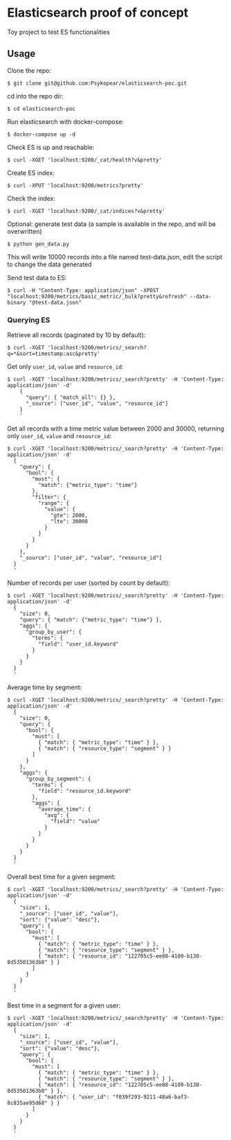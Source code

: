 # Elasticsearch proof of concept

Toy project to test ES functionalities

## Usage

Clone the repo:

    $ git clone git@github.com:Psykopear/elasticsearch-poc.git

cd into the repo dir:

    $ cd elasticsearch-poc

Run elasticsearch with docker-compose:

    $ docker-compose up -d

Check ES is up and reachable:

    $ curl -XGET 'localhost:9200/_cat/health?v&pretty'

Create ES index:

    $ curl -XPUT 'localhost:9200/metrics?pretty'

Check the index:

    $ curl -XGET 'localhost:9200/_cat/indices?v&pretty'


Optional: generate test data (a sample is available in the repo, and will be overwritten)

    $ python gen_data.py

This will write 10000 records into a file named test-data.json, edit the script to change the data generated

Send test data to ES:

    $ curl -H "Content-Type: application/json" -XPOST "localhost:9200/metrics/basic_metric/_bulk?pretty&refresh" --data-binary "@test-data.json"



### Querying ES

Retrieve all records (paginated by 10 by default):

    $ curl -XGET 'localhost:9200/metrics/_search?q=*&sort=timestamp:asc&pretty'


Get only `user_id`, `value` and `resource_id`:

    $ curl -XGET 'localhost:9200/metrics/_search?pretty' -H 'Content-Type: application/json' -d'
        {
          "query": { "match_all": {} },
          "_source": ["user_id", "value", "resource_id"]
        }
        '

Get all records with a time metric value between 2000 and 30000, returning only
`user_id`, `value` and `resource_id`:

    $ curl -XGET 'localhost:9200/metrics/_search?pretty' -H 'Content-Type: application/json' -d'
      {
        "query": {
          "bool": {
            "must": {
              "match": {"metric_type": "time"}
            },
            "filter": {
              "range": {
                "value": {
                  "gte": 2000,
                  "lte": 30000
                }
              }
            }
          }
        },
        "_source": ["user_id", "value", "resource_id"]
      }
      '


Number of records per user (sorted by count by default):

    $ curl -XGET 'localhost:9200/metrics/_search?pretty' -H 'Content-Type: application/json' -d'
      {
        "size": 0,
        "query": { "match": {"metric_type": "time"} },
        "aggs": {
          "group_by_user": {
            "terms": {
              "field": "user_id.keyword"
            }
          }
        }
      }
      '

Average time by segment:

    $ curl -XGET 'localhost:9200/metrics/_search?pretty' -H 'Content-Type: application/json' -d'
      {
        "size": 0,
        "query": {
          "bool": {
            "must": [
              { "match": { "metric_type": "time" } },
              { "match": { "resource_type": "segment" } }
            ]
          }
        },
        "aggs": {
          "group_by_segment": {
            "terms": {
              "field": "resource_id.keyword"
            },
            "aggs": {
              "average_time": {
                "avg": {
                  "field": "value"
                }
              }
            }
          }
        }
      }
      '

Overall best time for a given segment:

    $ curl -XGET 'localhost:9200/metrics/_search?pretty' -H 'Content-Type: application/json' -d'
      {
        "size": 1,
        "_source": ["user_id", "value"],
        "sort": {"value": "desc"},
        "query": {
          "bool": {
            "must": [
              { "match": { "metric_type": "time" } },
              { "match": { "resource_type": "segment" } },
              { "match": { "resource_id": "122705c5-ee08-4109-b130-8d53501363b8" } }
            ]
          }
        }
      }
      '


Best time in a segment for a given user:

    $ curl -XGET 'localhost:9200/metrics/_search?pretty' -H 'Content-Type: application/json' -d'
      {
        "size": 1,
        "_source": ["user_id", "value"],
        "sort": {"value": "desc"},
        "query": {
          "bool": {
            "must": [
              { "match": { "metric_type": "time" } },
              { "match": { "resource_type": "segment" } },
              { "match": { "resource_id": "122705c5-ee08-4109-b130-8d53501363b8" } },
              { "match": { "user_id": "f039f293-9211-48a6-baf3-8c835ae95d68" } }
            ]
          }
        }
      }
      '
